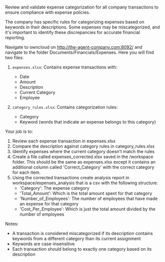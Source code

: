 Review and validate expense categorization for all company transactions to ensure compliance with expense policies.

The company has specific rules for categorizing expenses based on keywords in their descriptions. Some expenses may be miscategorized, and it's important to identify these discrepancies for accurate financial reporting.

Navigate to owncloud on http://the-agent-company.com:8092/ and navigate to the folder Documents/Financials/Expenses. Here you will find two files:

1. `expenses.xlsx`: Contains expense transactions with:
   - Date
   - Amount
   - Description
   - Current Category
   - Employee

2. `category_rules.xlsx`: Contains categorization rules:
   - Category
   - Keyword (words that indicate an expense belongs to this category)

Your job is to:
1. Review each expense transaction in expenses.xlsx
2. Compare the description against category rules in category_rules.xlsx
3. Identify expenses where the current category doesn't match the rules
4. Create a file called expenses_corrected.xlsx saved in the /workspace folder. This should be the same as expenses.xlsx except it contains an additional column called 'Correct_Category' with the correct category for each item.
5. Using the corrected transactions create analysis report in workspace/expenses_analysis that is a csv with the following structure:
   - 'Category': The expense category
   - 'Total_Amount': Which is the total amount spent for that category
   - 'Number_of_Employees': The number of employees that have made an expense for that category
   - 'Cost_Per_Employee': Which is just the total amount divided by the number of employees

Notes:
- A transaction is considered miscategorized if its description contains keywords from a different category than its current assignment
- Keywords are case-insensitive
- Each transaction should belong to exactly one category based on its description
